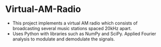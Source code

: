 # Virtual-AM-Radio

- This project implements a virtual AM radio which consists of broadcasting several music stations spaced 20kHz apart. 
- Uses Python with libraries such as NumPy and SciPy. Applied Fourier analysis to modulate and demodulate the signals. 
